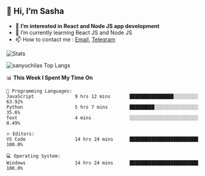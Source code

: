 ## 👋 Hi, I’m Sasha

- 👀 **I’m interested in React and Node JS app development** 
- 🌱 I’m currently learning React JS and Node JS
- 📫 How to contact me : [Email](mailto:sanyuchilas@gmail.com), [Telegram](https://t.me/sanyuchilas)

![Stats](https://github-readme-stats.vercel.app/api?username=sanyuchilas&show_icons=true&theme=react&hide=issues&count_private=true&layout=compact)

![sanyuchilas Top Langs](https://github-readme-stats.vercel.app/api/top-langs/?username=sanyuchilas&theme=react&hide_border=true&include_all_commits=true&count_private=true)

<!--START_SECTION:waka-->
📊 **This Week I Spent My Time On** 

```text
💬 Programming Languages: 
JavaScript               9 hrs 12 mins       ████████████████░░░░░░░░░   63.92% 
Python                   5 hrs 7 mins        █████████░░░░░░░░░░░░░░░░   35.6% 
Text                     4 mins              ░░░░░░░░░░░░░░░░░░░░░░░░░   0.49%

🔥 Editors: 
VS Code                  14 hrs 24 mins      █████████████████████████   100.0%

💻 Operating System: 
Windows                  14 hrs 24 mins      █████████████████████████   100.0%

```


<!--END_SECTION:waka-->
